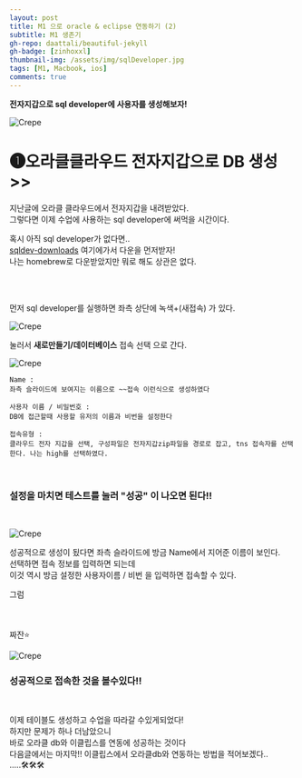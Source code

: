 ```yaml
---
layout: post
title: M1 으로 oracle & eclipse 연동하기 (2)
subtitle: M1 생존기
gh-repo: daattali/beautiful-jekyll
gh-badge: [zinhoxxl]
thumbnail-img: /assets/img/sqlDeveloper.jpg
tags: [M1, Macbook, ios]
comments: true
---
```


**전자지갑으로 sql developer에 사용자를 생성해보자!**

![Crepe](https://media.vlpt.us/images/zinhoxxl/post/7e1a47b5-96b7-44e5-add4-a3ac95b5de94/Oracle-SQL-Developer-logo.png)
<p></p>

# ❶오라클클라우드 전자지갑으로 DB 생성>> #

<p></p>

지난글에 오라클 클라우드에서 전자지갑을 내려받았다.<br>
그렇다면 이제 수업에 사용하는 sql developer에 써먹을 시간이다.

혹시 아직 sql developer가 없다면..<br>
<a href="https://www.oracle.com/tools/downloads/sqldev-downloads.html">sqldev-downloads</a> 여기에가서 다운을 먼저받자!<br>
나는 homebrew로 다운받았지만 뭐로 해도 상관은 없다.

<BR>

<BR>


먼저 sql developer를 실행하면 좌측 상단에 녹색+(새접속) 가 있다.

![Crepe](https://media.vlpt.us/images/zinhoxxl/post/e492a62d-313d-432f-ad86-c4b5ebf8834b/%E1%84%89%E1%85%B3%E1%84%8F%E1%85%B3%E1%84%85%E1%85%B5%E1%86%AB%E1%84%89%E1%85%A3%E1%86%BA%202021-12-08%20%E1%84%8B%E1%85%A9%E1%84%92%E1%85%AE%206.00.47.png)

눌러서 **새로만들기/데이터베이스** 접속 선택 으로 간다.

![Crepe](https://media.vlpt.us/images/zinhoxxl/post/0da3a90a-5812-4b83-9fb2-b3cd0f4c7bc8/%E1%84%89%E1%85%B3%E1%84%8F%E1%85%B3%E1%84%85%E1%85%B5%E1%86%AB%E1%84%89%E1%85%A3%E1%86%BA%202021-12-08%20%E1%84%8B%E1%85%A9%E1%84%92%E1%85%AE%207.06.39.png)

~~~
Name :
좌측 슬라이드에 보여지는 이름으로 ~~접속 이런식으로 생성하였다
~~~

<p></p>

~~~
사용자 이름 / 비밀번호 :
DB에 접근할때 사용할 유저의 이름과 비번을 설정한다
~~~

<p></p>

~~~
접속유형 :
클라우드 전자 지갑을 선택, 구성파일은 전자지갑zip파일을 경로로 잡고, tns 접속자를 선택한다. 나는 high를 선택하였다.
~~~
<BR>

### 설정을 마치면 테스트를 눌러 "성공" 이 나오면 된다!! ###
<BR>

![Crepe](https://media.vlpt.us/images/zinhoxxl/post/c1d28fe3-b460-4b78-a4dc-366154cc7a11/%E1%84%89%E1%85%B3%E1%84%8F%E1%85%B3%E1%84%85%E1%85%B5%E1%86%AB%E1%84%89%E1%85%A3%E1%86%BA%202021-12-08%20%E1%84%8B%E1%85%A9%E1%84%92%E1%85%AE%207.18.35.png)
<p></p>
성공적으로 생성이 됬다면 좌측 슬라이드에 방금 Name에서 지어준 이름이 보인다.<br>
선택하면 접속 정보를 입력하면 되는데<br> 
이것 역시 방금 설정한 사용자이름 / 비번 을 입력하면 접속할 수 있다.
<p></p>
그럼
<br>
<br>
<br>
<br>
짜잔⭐️
<p></p>

![Crepe](https://media.vlpt.us/images/zinhoxxl/post/357d5f59-4cd9-45f4-86ab-84e7ca26f915/%E1%84%89%E1%85%B3%E1%84%8F%E1%85%B3%E1%84%85%E1%85%B5%E1%86%AB%E1%84%89%E1%85%A3%E1%86%BA%202021-12-08%20%E1%84%8B%E1%85%A9%E1%84%92%E1%85%AE%207.19.14.png)
<p></p>
 
### 성공적으로 접속한 것을 볼수있다!! ###

<BR>

이제 테이블도 생성하고 수업을 따라갈 수있게되었다!<br>
하지만 문제가 하나 더남았으니<br>
바로 오라클 db와 이클립스를 연동에 성공하는 것이다<br>
다음글에서는 마지막!! 이클립스에서 오라클db와 연동하는 방법을 적어보겠다..<br>
.....🛠🛠🛠
<br>
<br>
<br>
<br>